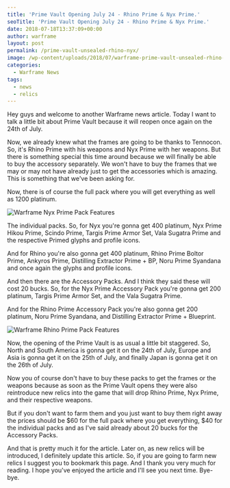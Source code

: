 ```yaml
---
title: 'Prime Vault Opening July 24 - Rhino Prime & Nyx Prime.'
seoTitle: 'Prime Vault Opening July 24 - Rhino Prime & Nyx Prime.'
date: 2018-07-18T13:37:09+00:00
author: warframe
layout: post
permalink: /prime-vault-unsealed-rhino-nyx/
image: /wp-content/uploads/2018/07/warframe-prime-vault-unsealed-rhino-nyx.jpg
categories:
  - Warframe News
tags:
  - news
  - relics
---
```

Hey guys and welcome to another Warframe news article. Today I want to talk a little bit about Prime Vault because it will reopen once again on the 24th of July. <!--more-->

Now, we already knew what the frames are going to be thanks to Tennocon. So, it's Rhino Prime with his weapons and Nyx Prime with her weapons. But there is something special this time around because we will finally be able to buy the accessory separately. We won't have to buy the frames that we may or may not have already just to get the accessories which is amazing. This is something that we've been asking for. 

Now, there is of course the full pack where you will get everything as well as 1200 platinum. 

<img src='/wp-content/uploads/2018/07/warframe-nyx-prime-pack.jpg' title='Warframe Nyx Prime Pack' alt='Warframe Nyx Prime Pack Features' width='750' height='265' class='alignnone size-large' srcset='/wp-content/uploads/2018/07/warframe-nyx-prime-pack-1024x576.jpg 1024w, /wp-content/uploads/2018/07/warframe-nyx-prime-pack-300x169.jpg 300w, /wp-content/uploads/2018/07/warframe-nyx-prime-pack-768x432.jpg 768w, /wp-content/uploads/2018/07/warframe-nyx-prime-pack.jpg 1920w' sizes='(max-width: 750px) 100vw, 750px'/>

The individual packs. So, for Nyx you're gonna get 400 platinum, Nyx Prime Hikou Prime, Scindo Prime, Targis Prime Armor Set, Vala Sugatra Prime and the respective Primed glyphs and profile icons. 

And for Rhino you're also gonna get 400 platinum, Rhino Prime Boltor Prime, Ankyros Prime, Distilling Extractor Prime + BP, Noru Prime Syandana and once again the glyphs and profile icons. 

And then there are the Accessory Packs. And I think they said these will cost 20 bucks. So, for the Nyx Prime Accessory Pack 
you're gonna get 200 platinum, Targis Prime Armor Set, and the Vala Sugatra Prime. 

And for the Rhino Prime Accessory Pack you're also gonna get 200 platinum, Noru Prime Syandana, and Distilling Extractor Prime + Blueprint. 

<img src='/wp-content/uploads/2018/07/warframe-rhino-prime-pack.jpg' title='Warframe Rhino Prime Pack' alt='Warframe Rhino Prime Pack Features' width='750' height='265' class='alignnone size-large' srcset='/wp-content/uploads/2018/07/warframe-rhino-prime-pack-1024x576.jpg 1024w, /wp-content/uploads/2018/07/warframe-rhino-prime-pack-300x169.jpg 300w, /wp-content/uploads/2018/07/warframe-rhino-prime-pack-768x432.jpg 768w, /wp-content/uploads/2018/07/warframe-rhino-prime-pack.jpg 1920w' sizes='(max-width: 750px) 100vw, 750px'/>

Now, the opening of the Prime Vault is as usual a little bit staggered. So, North and South America is gonna get it on the 24th of July, Europe and Asia is gonna get it on the 25th of July, and finally Japan is gonna get it on the 26th of July. 

Now you of course don't have to buy these packs to get the frames or the weapons because as soon as the Prime Vault opens they were also reintroduce new relics into the game that will drop Rhino Prime, Nyx Prime, and their respective weapons. 

But if you don't want to farm them and you just want to buy them right away the prices should be $60 for the full pack where you get everything, $40 for the individual packs and as I've said already about 20 bucks for the Accessory Packs. 

And that is pretty much it for the article. Later on, as new relics will be introduced, I definitely update this article. So, if you are going to farm new relics I suggest you to bookmark this page. And I thank you very much for reading. I hope you've enjoyed the article and I'll see you next time. Bye-bye.     